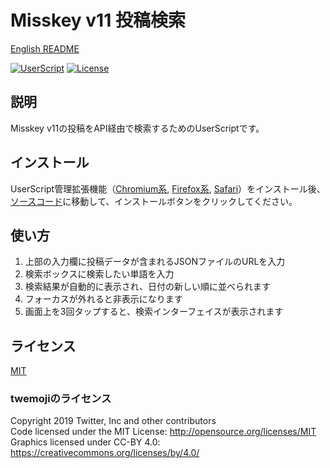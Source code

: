 # Misskey v11 投稿検索

[English README](./README.md)

[![UserScript](https://img.shields.io/badge/Framework-UserScript-blue.svg)](https://en.wikipedia.org/wiki/Userscript)
[![License](https://img.shields.io/github/license/hidao80/UserScript)](/LICENSE)

## 説明

Misskey v11の投稿をAPI経由で検索するためのUserScriptです。

## インストール

UserScript管理拡張機能（[Chromium系][chrome-extension], [Firefox系][firefox-extension], [Safari][safari-extension]）をインストール後、[ソースコード][source]に移動して、インストールボタンをクリックしてください。

[chrome-extension]: https://chrome.google.com/webstore/detail/tampermonkey/dhdgffkkebhmkfjojejmpbldmpobfkfo "Tampermonkey"
[firefox-extension]: https://addons.mozilla.org/ja/firefox/addon/tampermonkey/ "Tampermonkey"
[safari-extension]: https://apps.apple.com/jp/app/userscripts/id1463298887 "UserScripts"
[source]: https://github.com/hidao80/UserScript/raw/main/src/Misskey/PostSearch/PostSearch.user.js "ソースコード"

## 使い方

1. 上部の入力欄に投稿データが含まれるJSONファイルのURLを入力
2. 検索ボックスに検索したい単語を入力
3. 検索結果が自動的に表示され、日付の新しい順に並べられます
4. フォーカスが外れると非表示になります
5. 画面上を3回タップすると、検索インターフェイスが表示されます

## ライセンス

[MIT](/LICENSE)

### twemojiのライセンス

Copyright 2019 Twitter, Inc and other contributors\
Code licensed under the MIT License: <http://opensource.org/licenses/MIT>\
Graphics licensed under CC-BY 4.0: <https://creativecommons.org/licenses/by/4.0/>
